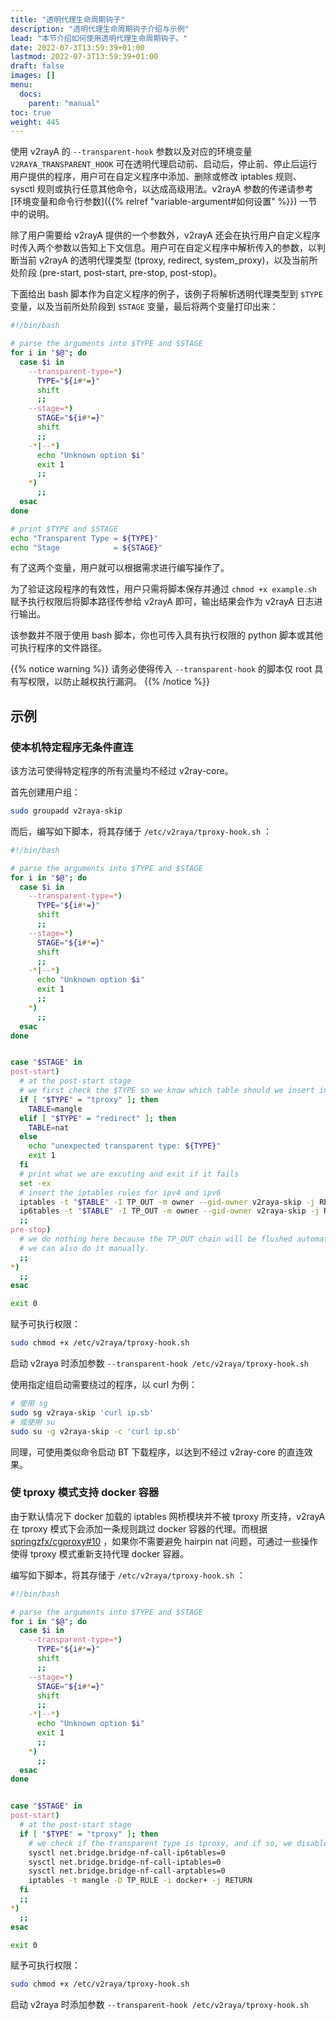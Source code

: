 ```yaml
---
title: "透明代理生命周期钩子"
description: "透明代理生命周期钩子介绍与示例"
lead: "本节介绍如何使用透明代理生命周期钩子。"
date: 2022-07-3T13:59:39+01:00
lastmod: 2022-07-3T13:59:39+01:00
draft: false
images: []
menu:
  docs:
    parent: "manual"
toc: true
weight: 445
---
```


使用 v2rayA 的 `--transparent-hook` 参数以及对应的环境变量 `V2RAYA_TRANSPARENT_HOOK` 可在透明代理启动前、启动后，停止前、停止后运行用户提供的程序，用户可在自定义程序中添加、删除或修改 iptables 规则、sysctl 规则或执行任意其他命令，以达成高级用法。v2rayA 参数的传递请参考 [环境变量和命令行参数]({{% relref "variable-argument#如何设置" %}}) 一节中的说明。

除了用户需要给 v2rayA 提供的一个参数外，v2rayA 还会在执行用户自定义程序时传入两个参数以告知上下文信息。用户可在自定义程序中解析传入的参数，以判断当前 v2rayA 的透明代理类型 (tproxy, redirect, system_proxy)，以及当前所处阶段 (pre-start, post-start, pre-stop, post-stop)。

下面给出 bash 脚本作为自定义程序的例子，该例子将解析透明代理类型到 `$TYPE` 变量，以及当前所处阶段到 `$STAGE` 变量，最后将两个变量打印出来：

```bash
#!/bin/bash

# parse the arguments into $TYPE and $STAGE
for i in "$@"; do
  case $i in
    --transparent-type=*)
      TYPE="${i#*=}"
      shift
      ;;
    --stage=*)
      STAGE="${i#*=}"
      shift
      ;;
    -*|--*)
      echo "Unknown option $i"
      exit 1
      ;;
    *)
      ;;
  esac
done

# print $TYPE and $STAGE
echo "Transparent Type = ${TYPE}"
echo "Stage            = ${STAGE}"
```

有了这两个变量，用户就可以根据需求进行编写操作了。

为了验证这段程序的有效性，用户只需将脚本保存并通过 `chmod +x example.sh` 赋予执行权限后将脚本路径传参给 v2rayA 即可，输出结果会作为 v2rayA 日志进行输出。

该参数并不限于使用 bash 脚本，你也可传入具有执行权限的 python 脚本或其他可执行程序的文件路径。

{{% notice warning %}}
请务必使得传入 `--transparent-hook` 的脚本仅 root 具有写权限，以防止越权执行漏洞。
{{% /notice %}}

## 示例

### 使本机特定程序无条件直连

该方法可使得特定程序的所有流量均不经过 v2ray-core。

首先创建用户组：

```bash
sudo groupadd v2raya-skip
```

而后，编写如下脚本，将其存储于 `/etc/v2raya/tproxy-hook.sh` ：

```bash
#!/bin/bash

# parse the arguments into $TYPE and $STAGE
for i in "$@"; do
  case $i in
    --transparent-type=*)
      TYPE="${i#*=}"
      shift
      ;;
    --stage=*)
      STAGE="${i#*=}"
      shift
      ;;
    -*|--*)
      echo "Unknown option $i"
      exit 1
      ;;
    *)
      ;;
  esac
done


case "$STAGE" in
post-start)
  # at the post-start stage
  # we first check the $TYPE so we know which table should we insert into
  if [ "$TYPE" = "tproxy" ]; then
    TABLE=mangle
  elif [ "$TYPE" = "redirect" ]; then
    TABLE=nat
  else
    echo "unexpected transparent type: ${TYPE}"
    exit 1
  fi
  # print what we are excuting and exit if it fails
  set -ex
  # insert the iptables rules for ipv4 and ipv6
  iptables -t "$TABLE" -I TP_OUT -m owner --gid-owner v2raya-skip -j RETURN
  ip6tables -t "$TABLE" -I TP_OUT -m owner --gid-owner v2raya-skip -j RETURN
  ;;
pre-stop)
  # we do nothing here because the TP_OUT chain will be flushed automatically by v2rayA.
  # we can also do it manually.
  ;;
*)
  ;;
esac

exit 0
```

赋予可执行权限：

```bash
sudo chmod +x /etc/v2raya/tproxy-hook.sh
```

启动 v2raya 时添加参数 `--transparent-hook /etc/v2raya/tproxy-hook.sh`

使用指定组启动需要绕过的程序，以 curl 为例：

```bash
# 使用 sg
sudo sg v2raya-skip 'curl ip.sb'
# 或使用 su
sudo su -g v2raya-skip -c 'curl ip.sb'
```

同理，可使用类似命令启动 BT 下载程序，以达到不经过 v2ray-core 的直连效果。

### 使 tproxy 模式支持 docker 容器

由于默认情况下 docker 加载的 iptables 网桥模块并不被 tproxy 所支持，v2rayA 在 tproxy 模式下会添加一条规则跳过 docker 容器的代理。而根据 [springzfx/cgproxy#10](https://github.com/springzfx/cgproxy/issues/10#issuecomment-673437557) ，如果你不需要避免 hairpin nat 问题，可通过一些操作使得 tproxy 模式重新支持代理 docker 容器。

编写如下脚本，将其存储于 `/etc/v2raya/tproxy-hook.sh` ：

```bash
#!/bin/bash

# parse the arguments into $TYPE and $STAGE
for i in "$@"; do
  case $i in
    --transparent-type=*)
      TYPE="${i#*=}"
      shift
      ;;
    --stage=*)
      STAGE="${i#*=}"
      shift
      ;;
    -*|--*)
      echo "Unknown option $i"
      exit 1
      ;;
    *)
      ;;
  esac
done


case "$STAGE" in
post-start)
  # at the post-start stage
  if [ "$TYPE" = "tproxy" ]; then
    # we check if the transparent type is tproxy, and if so, we disable the bridge netfilter call and remove the docker rule in the TP_RULE chain.
    sysctl net.bridge.bridge-nf-call-ip6tables=0
    sysctl net.bridge.bridge-nf-call-iptables=0
    sysctl net.bridge.bridge-nf-call-arptables=0
    iptables -t mangle -D TP_RULE -i docker+ -j RETURN
  fi
  ;;
*)
  ;;
esac

exit 0
```

赋予可执行权限：

```bash
sudo chmod +x /etc/v2raya/tproxy-hook.sh
```

启动 v2raya 时添加参数 `--transparent-hook /etc/v2raya/tproxy-hook.sh`
